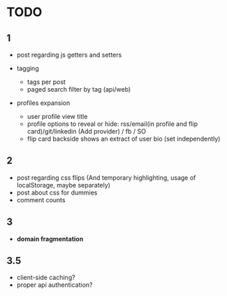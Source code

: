 TODO
=======

1
-------
- post regarding js getters and setters

- tagging
  - tags per post
  - paged search filter by tag (api/web)

- profiles expansion
  - user profile view title
  - profile options to reveal or hide: rss/email(in profile and flip card)/git/linkedin (Add provider) / fb / SO
  - flip card backside shows an extract of user bio (set independently)


2
-------
- post regarding css flips (And temporary highlighting, usage of localStorage, maybe separately)
- post about css for dummies
- comment counts

3
-------
- **domain fragmentation**

3.5
-------
- client-side caching?
- proper api authentication?